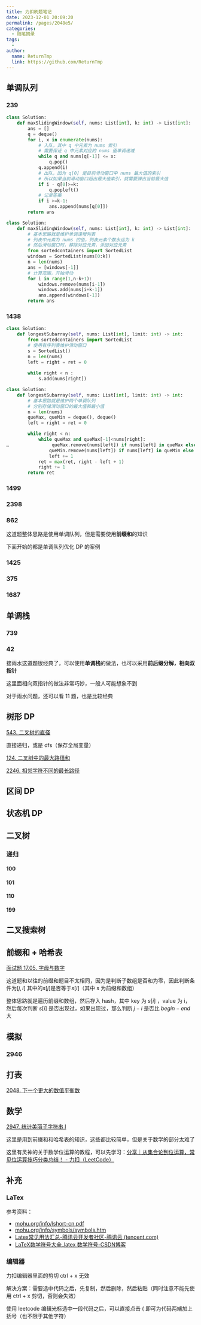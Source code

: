 ```yaml
---
title: 力扣刷题笔记
date: 2023-12-01 20:09:20
permalink: /pages/2048e5/
categories:
  - 随笔摘录
tags:
  - 
author: 
  name: ReturnTmp
  link: https://github.com/ReturnTmp
---
```



## 单调队列

### 239

```python
class Solution:
    def maxSlidingWindow(self, nums: List[int], k: int) -> List[int]:
        ans = []
        q = deque()
        for i, x in enumerate(nums):
            # 入队，其中 q 中元素为 nums 索引
            # 需要保证 q 中元素对应的 nums 值单调递减
            while q and nums[q[-1]] <= x:
                q.pop()   
            q.append(i) 
            # 出队，因为 q[0] 是目前滑动窗口中 nums 最大值的索引 
            # 所以如果当前滑动窗口超出最大值索引，就需要弹出当前最大值
            if i - q[0]>=k:
                q.popleft()
            # 记录答案
            if i >=k-1:
                ans.append(nums[q[0]])
        return ans
```

```python
class Solution:
    def maxSlidingWindow(self, nums: List[int], k: int) -> List[int]:
        # 基本思路就是维护单调递增列表
        # 列表中元素为 nums 的值，列表元素个数永远为 k
        # 然后滑动窗口时，移除对应元素，添加对应元素
        from sortedcontainers import SortedList
        windows = SortedList(nums[0:k])
        n = len(nums)
        ans = [windows[-1]]
        # 计算范围，开始滑动
        for i in range(1,n-k+1):
            windows.remove(nums[i-1])
            windows.add(nums[i+k-1])
            ans.append(windows[-1])
        return ans

```


### 1438

```python
class Solution:
    def longestSubarray(self, nums: List[int], limit: int) -> int:
        from sortedcontainers import SortedList 
        # 使用有序列表维护滑动窗口
        s = SortedList()
        n = len(nums)
        left = right = ret = 0
        
        while right < n :
            s.add(nums[right])
```

```python
class Solution:
    def longestSubarray(self, nums: List[int], limit: int) -> int:
        # 基本思路就是维护两个单调队列
        # 分别存储滑动窗口的最大值和最小值
        n = len(nums)
        queMax, queMin = deque(), deque()
        left = right = ret = 0

        while right < n:
            while queMax and queMax[-1]<nums[right]:
…                queMax.remove(nums[left]) if nums[left] in queMax else ''
                queMin.remove(nums[left]) if nums[left] in queMin else ''
                left += 1
            ret = max(ret, right - left + 1)
            right += 1
        return ret

```


### 1499

### 2398

### 862

这道题整体思路是使用单调队列，但是需要使用**前缀和**的知识

下面开始的都是单调队列优化 DP 的案例

### 1425

### 375

### 1687

## 单调栈

### 739

### 42

接雨水这道题很经典了，可以使用**单调栈**的做法，也可以采用**前后缀分解，相向双指针**

这里面相向双指针的做法非常巧妙，一般人可能想象不到

对于雨水问题，还可以看 11 题，也是比较经典



## 树形 DP

[543. 二叉树的直径](https://leetcode.cn/problems/diameter-of-binary-tree/)

直接递归，或是 dfs（保存全局变量）

[124. 二叉树中的最大路径和](https://leetcode.cn/problems/binary-tree-maximum-path-sum/)

[2246. 相邻字符不同的最长路径](https://leetcode.cn/problems/longest-path-with-different-adjacent-characters/)


## 区间 DP


## 状态机 DP


## 二叉树

### 递归

#### 100

#### 101

#### 110

#### 199


## 二叉搜索树


## 前缀和 + 哈希表

[面试题 17.05. 字母与数字](https://leetcode.cn/problems/find-longest-subarray-lcci/)

这道题和以往的前缀和题目不太相同，因为是判断子数组是否和为零，因此判断条件为$[j,  i]$ 其中的$s[j]$是否等于$s[i]$（其中 s 为前缀和数组）

整体思路就是遍历前缀和数组，然后存入 hash，其中 key 为 $s[i]$ ，value 为 i，然后每次判断 $s[i]$
是否出现过，如果出现过，那么判断 $j - i$ 是否比 $begin - end$ 大


## 模拟

### 2946


## 打表

[2048. 下一个更大的数值平衡数](https://leetcode.cn/problems/next-greater-numerically-balanced-number/)


## 数学

[2947. 统计美丽子字符串 I](https://leetcode.cn/problems/count-beautiful-substrings-i/)

这里是用到前缀和和哈希表的知识，这些都比较简单，但是关于数学的部分太难了

这里有灵神的关于数学位运算的教程，可以先学习：[分享｜从集合论到位运算，常见位运算技巧分类总结！ - 力扣（LeetCode）](https://leetcode.cn/circle/discuss/CaOJ45/)


## 补充
### LaTex

参考资料：

-  [mohu.org/info/lshort-cn.pdf](http://www.mohu.org/info/lshort-cn.pdf)
- [mohu.org/info/symbols/symbols.htm](https://mohu.org/info/symbols/symbols.htm)
- [Latex常见用法汇总-腾讯云开发者社区-腾讯云 (tencent.com)](https://cloud.tencent.com/developer/article/1873931)
- [LaTeX数学符号大全_latex 数学符号-CSDN博客](https://blog.csdn.net/LCCFlccf/article/details/89643585)

### 编辑器

力扣编辑器里面的剪切 ctrl + x 无效

解决方案：需要选中代码之后，先复制，然后删除，然后粘贴（同时注意不能先使用 ctrl + x 剪切，否则会失效）

使用 leetcode 编辑光标选中一段代码之后，可以直接点击 $($ 即可为代码两端加上括号（也不限于其他字符）


